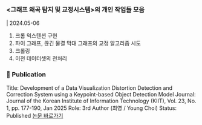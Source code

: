 ### <그래프 왜곡 탐지 및 교정시스템>의 개인 작업들 모음
| 2024.05-06

1. 크롬 익스텐션 구현
2. 파이 그래프, 끊긴 물결 막대 그래프의 교정 알고리즘 시도
3. 크롤링
4. 이전 데이터셋의 전처리

### 📄 Publication

Title: Development of a Data Visualization Distortion Detection and Correction System using a Keypoint-based Object Detection Model
Journal: Journal of the Korean Institute of Information Technology (KIIT), Vol. 23, No. 1, pp. 177-190, Jan 2025
Role: 3rd Author (최영 / Young Choi)
Status: Published
[논문 바로가기](https://www.ki-it.com/_PR/view/?aidx=43812&bidx=3952)
